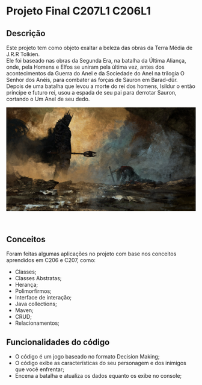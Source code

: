 # Projeto Final C207L1 C206L1


## Descrição
Este projeto tem como objeto exaltar a beleza das obras da Terra Média de J.R.R Tolkien.<br>
Ele foi baseado nas obras da Segunda Era, na batalha da Última Aliança, onde, pela Homens e Elfos se uniram pela última vez, antes dos acontecimentos da Guerra do Anel e da Sociedade do Anel na trilogia O Senhor dos Anéis, para combater as forças de Sauron em Barad-dûr.<br>
Depois de uma batalha que levou a morte do rei dos homens, Isildur o então príncipe e futuro rei, usou a espada de seu pai para derrotar Sauron, cortando o Um Anel de seu dedo.

<p align="center">
  <img src="the_last_stand_of_isildur.jpg">
</p>


<br>

## Conceitos
Foram feitas algumas aplicações no projeto com base nos conceitos aprendidos em C206 e C207, como:
- Classes;
- Classes Abstratas;
- Herança;
- Polimorfirmos;
- Interface de interação;
- Java collections;
- Maven;
- CRUD;
- Relacionamentos;


## Funcionalidades do código
- O código é um jogo baseado no formato Decision Making;
- O código exibe as características do seu personagem e dos inimigos que você enfrentar;
- Encena a batalha e atualiza os dados equanto os exibe no console;


